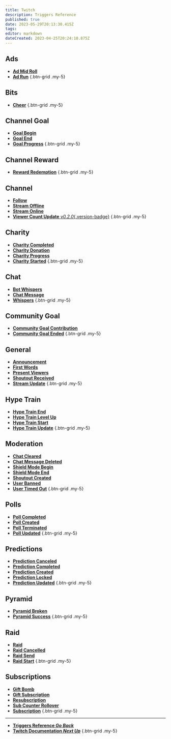 ```yaml
---
title: Twitch
description: Triggers Reference
published: true
date: 2023-05-29T20:13:30.415Z
tags: 
editor: markdown
dateCreated: 2023-04-25T20:24:10.875Z
---
```


## Ads
- [<i class="mdi mdi-television-classic text--twitch"></i> **Ad Mid Roll**](/Triggers/Twitch/Ads/Ad-Mid-Roll)
- [<i class="mdi mdi-television-classic text--twitch"></i> **Ad Run**](/Triggers/Twitch/Ads/Ad-Run)
{.btn-grid .my-5}

## Bits
- [<i class="mdi mdi-crystal-ball text--twitch"></i> **Cheer**](/Triggers/Twitch/Bits/Cheer)
{.btn-grid .my-5}

## Channel Goal
- [<i class="mdi mdi-progress-clock text--twitch"></i> **Goal Begin**](/Triggers/Twitch/Channel-Goal/Goal-Begin)
- [<i class="mdi mdi-progress-close text--twitch"></i> **Goal End**](/Triggers/Twitch/Channel-Goal/Goal-End)
- [<i class="mdi mdi-progress-upload text--twitch"></i> **Goal Progress**](/Triggers/Twitch/Channel-Goal/Goal-Progress)
{.btn-grid .my-5}

## Channel Reward
- [<i class="mdi mdi-treasure-chest text--twitch"></i> **Reward Redemption**](/Triggers/Twitch/Channel-Reward/Reward-Redemption)
{.btn-grid .my-5}

## Channel
- [<i class="mdi mdi-account text--twitch"></i> **Follow**](/Triggers/Twitch/Channel/Follow)
- [<i class="mdi mdi-signal-off text--twitch"></i> **Stream Offline**](/Triggers/Twitch/Channel/Stream-Offline)
- [<i class="mdi mdi-signal text--twitch"></i> **Stream Online**](/Triggers/Twitch/Channel/Stream-Online)
- [<i class="mdi mdi-account-multiple-plus text--twitch"></i> **Viewer Count Update** *v0.2.0*{.version-badge}](/Triggers/Twitch/Channel/Viewer-Count-Update)
{.btn-grid .my-5}

## Charity
- [<i class="mdi mdi-charity text--twitch"></i> **Charity Completed**](/Triggers/Twitch/Charity/Charity-Completed)
- [<i class="mdi mdi-charity text--twitch"></i> **Charity Donation**](/Triggers/Twitch/Charity/Charity-Donation)
- [<i class="mdi mdi-charity text--twitch"></i> **Charity Progress**](/Triggers/Twitch/Charity/Charity-Progress)
- [<i class="mdi mdi-charity text--twitch"></i> **Charity Started**](/Triggers/Twitch/Charity/Charity-Started)
{.btn-grid .my-5}

## Chat
- [<i class="mdi mdi-account-details-outline text--twitch"></i> **Bot Whispers**](/Triggers/Twitch/Chat/Bot-Whispers)
- [<i class="mdi mdi-message-reply-text text--twitch"></i> **Chat Message**](/Triggers/Twitch/Chat/Chat-Message)
- [<i class="mdi mdi-account-details text--twitch"></i> **Whispers**](/Triggers/Twitch/Chat/Whispers)
{.btn-grid .my-5}

## Community Goal
- [<i class="mdi mdi-progress-upload text--twitch"></i> **Community Goal Contribution**](/Triggers/Twitch/Community-Goal/Community-Goal-Contribution)
- [<i class="mdi mdi-progress-close text--twitch"></i> **Community Goal Ended**](/Triggers/Twitch/Community-Goal/Community-Goal-Ended)
{.btn-grid .my-5}

## General
- [<i class="mdi mdi-bullhorn text--twitch"></i> **Announcement**](/Triggers/Twitch/General/Announcement)
- [<i class="mdi mdi-message-alert text--twitch"></i> **First Words**](/Triggers/Twitch/General/First-Words)
- [<i class="mdi mdi-account-multiple text--twitch"></i> **Present Viewers**](/Triggers/Twitch/General/Present-Viewers)
- [<i class="mdi mdi-account-arrow-left text--twitch"></i> **Shoutout Received**](/Triggers/Twitch/General/Shoutout-Received)
- [<i class="mdi mdi-update text--twitch"></i> **Stream Update**](/Triggers/Twitch/General/Stream-Update)
{.btn-grid .my-5}

## Hype Train
- [<i class="mdi mdi-train text--twitch"></i> **Hype Train End**](/Triggers/Twitch/Hype-Train/Hype-Train-End)
- [<i class="mdi mdi-train text--twitch"></i> **Hype Train Level Up**](/Triggers/Twitch/Hype-Train/Hype-Train-Level-Up)
- [<i class="mdi mdi-train text--twitch"></i> **Hype Train Start**](/Triggers/Twitch/Hype-Train/Hype-Train-Start)
- [<i class="mdi mdi-train text--twitch"></i> **Hype Train Update**](/Triggers/Twitch/Hype-Train/Hype-Train-Update)
{.btn-grid .my-5}

## Moderation
- [<i class="mdi mdi-backspace text--twitch"></i> **Chat Cleared**](/Triggers/Twitch/Moderation/Chat-Cleared)
- [<i class="mdi mdi-message-off text--twitch"></i> **Chat Message Deleted**](/Triggers/Twitch/Moderation/Chat-Message-Deleted)
- [<i class="mdi mdi-shield text--twitch"></i> **Shield Mode Begin**](/Triggers/Twitch/Moderation/Shield-Mode-Begin)
- [<i class="mdi mdi-shield-off text--twitch"></i> **Shield Mode End**](/Triggers/Twitch/Moderation/Shield-Mode-End)
- [<i class="mdi mdi-account-arrow-right text--twitch"></i> **Shoutout Created**](/Triggers/Twitch/Moderation/Shoutout-Created)
- [<i class="mdi mdi-account-off text--twitch"></i> **User Banned**](/Triggers/Twitch/Moderation/User-Banned)
- [<i class="mdi mdi-account-off text--twitch"></i> **User Timed Out**](/Triggers/Twitch/Moderation/User-Timed-Out)
{.btn-grid .my-5}

## Polls
- [<i class="mdi mdi-chart-box-outline text--twitch"></i> **Poll Completed**](/Triggers/Twitch/Polls/Poll-Completed)
- [<i class="mdi mdi-chart-box-outline text--twitch"></i> **Poll Created**](/Triggers/Twitch/Polls/Poll-Created)
- [<i class="mdi mdi-chart-box-outline text--twitch"></i> **Poll Terminated**](/Triggers/Twitch/Polls/Poll-Terminated)
- [<i class="mdi mdi-chart-box-outline text--twitch"></i> **Poll Updated**](/Triggers/Twitch/Polls/Poll-Updated)
{.btn-grid .my-5}

## Predictions
- [<i class="mdi mdi-chart-bar text--twitch"></i> **Prediction Canceled**](/Triggers/Twitch/Predictions/Prediction-Canceled)
- [<i class="mdi mdi-chart-bar text--twitch"></i> **Prediction Completed**](/Triggers/Twitch/Predictions/Prediction-Completed)
- [<i class="mdi mdi-chart-bar text--twitch"></i> **Prediction Created**](/Triggers/Twitch/Predictions/Prediction-Created)
- [<i class="mdi mdi-chart-bar text--twitch"></i> **Prediction Locked**](/Triggers/Twitch/Predictions/Prediction-Locked)
- [<i class="mdi mdi-chart-bar text--twitch"></i> **Prediction Updated**](/Triggers/Twitch/Predictions/Prediction-Updated)
{.btn-grid .my-5}

## Pyramid
- [<i class="mdi mdi-triangle-outline text--twitch"></i> **Pyramid Broken**](/Triggers/Twitch/Pyramid/Pyramid-Broken)
- [<i class="mdi mdi-triangle text--twitch"></i> **Pyramid Success**](/Triggers/Twitch/Pyramid/Pyramid-Success)
{.btn-grid .my-5}

## Raid
- [<i class="mdi mdi-target-account text--twitch"></i> **Raid**](/Triggers/Twitch/Raid/Raid)
- [<i class="mdi mdi-target-account text--twitch"></i> **Raid Cancelled**](/Triggers/Twitch/Raid/Raid-Cancelled)
- [<i class="mdi mdi-target-account text--twitch"></i> **Raid Send**](/Triggers/Twitch/Raid/Raid-Send)
- [<i class="mdi mdi-target-account text--twitch"></i> **Raid Start**](/Triggers/Twitch/Raid/Raid-Start)
{.btn-grid .my-5}

## Subscriptions
- [<i class="mdi mdi-gift text--twitch"></i> **Gift Bomb**](/Triggers/Twitch/Subscriptions/Gift-Bomb)
- [<i class="mdi mdi-gift text--twitch"></i> **Gift Subscription**](/Triggers/Twitch/Subscriptions/Gift-Subscription)
- [<i class="mdi mdi-account text--twitch"></i> **Resubscription**](/Triggers/Twitch/Subscriptions/Resubscription)
- [<i class="mdi mdi-counter text--twitch"></i> **Sub Counter Rollover**](/Triggers/Twitch/Subscriptions/Sub-Counter-Rollover)
- [<i class="mdi mdi-account text--twitch"></i> **Subscription**](/Triggers/Twitch/Subscriptions/Subscription)
{.btn-grid .my-5}

---

- [<i class="mdi mdi-chevron-left"></i> **Triggers Reference *Go Back***](/Triggers)
- [<i class="mdi mdi-twitch text--twitch"></i> **Twitch Documentation *Next Up***](/Platforms/Twitch)
{.btn-grid .my-5}